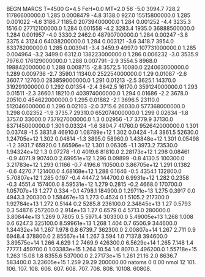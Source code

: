 BEGN
MARCS T=4500 G=4.5 FeH=0.0 MT=2.0
                  56
-5.0 3094.7 728.2 11786600000.0 1.285 0.0008479 
-4.8 3138.0 927.0 15515800000.0 1.285 0.001022 
-4.6 3186.7 1185.0 20739400000.0 1.284 0.001252 
-4.4 3235.3 1516.0 27712100000.0 1.284 0.001558 
-4.2 3283.4 1935.0 36888500000.0 1.284 0.001957 
-4.0 3330.2 2462.0 48790700000.0 1.284 0.00247 
-3.8 3375.4 3124.0 64038200000.0 1.284 0.003121 
-3.6 3418.7 3954.0 83378200000.0 1.285 0.003941 
-3.4 3459.9 4997.0 107731000000.0 1.285 0.004964 
-3.2 3499.0 6312.0 138223000000.0 1.286 0.006232 
-3.0 3535.9 7976.0 176129000000.0 1.288 0.007791 
-2.9 3554.5 8968.0 198842000000.0 1.288 0.008715 
-2.8 3572.5 10080.0 224063000000.0 1.289 0.009736 
-2.7 3590.1 11340.0 252254000000.0 1.29 0.01087 
-2.6 3607.7 12760.0 283859000000.0 1.291 0.01213 
-2.5 3625.1 14370.0 319291000000.0 1.292 0.01354 
-2.4 3642.5 16170.0 359124000000.0 1.293 0.01511 
-2.3 3660.1 18210.0 403974000000.0 1.294 0.01686 
-2.2 3678.0 20510.0 454622000000.0 1.295 0.01882 
-2.1 3696.5 23110.0 512046000000.0 1.296 0.02103 
-2.0 3715.6 26030.0 577368000000.0 1.298 0.02352 
-1.9 3735.7 29310.0 652074000000.0 1.299 0.02634 
-1.8 3757.0 33000.0 737927000000.0 1.3 0.02956 
-1.7 3779.9 37130.0 837145000000.0 1.301 0.03324 
-1.6 3804.7 41760.0 952642000000.0 1.301 0.03748 
-1.5 3831.8 46910.0 1.08789e+12 1.302 0.0424 
-1.4 3861.5 52630.0 1.24705e+12 1.302 0.04814 
-1.3 3895.0 58960.0 1.43848e+12 1.301 0.05498 
-1.2 3931.7 65920.0 1.66596e+12 1.301 0.06305 
-1.1 3973.2 73530.0 1.94324e+12 1.3 0.07278 
-1.0 4019.6 81810.0 2.28173e+12 1.298 0.08461 
-0.9 4071.9 90740.0 2.69951e+12 1.296 0.09899 
-0.8 4130.5 100300.0 3.21783e+12 1.293 0.1166 
-0.7 4196.6 110500.0 3.86705e+12 1.291 0.1382 
-0.6 4270.7 121400.0 4.68168e+12 1.288 0.1646 
-0.5 4354.1 132800.0 5.70807e+12 1.285 0.197 
-0.4 4447.2 144700.0 6.9931e+12 1.282 0.2358 
-0.3 4551.4 157400.0 8.59531e+12 1.279 0.2815 
-0.2 4668.0 170700.0 1.05707e+13 1.277 0.334 
-0.1 4798.1 184900.0 1.29711e+13 1.275 0.3917 
0.0 4943.3 200300.0 1.58467e+13 1.273 0.4524 
0.1 5105.2 217300.0 1.92784e+13 1.272 0.5144 
0.2 5285.8 236100.0 2.34845e+13 1.27 0.5793 
0.3 5487.6 257200.0 2.914e+13 1.27 0.6579 
0.4 5713.0 280000.0 3.80844e+13 1.269 0.7805 
0.5 5971.4 303300.0 5.49005e+13 1.268 1.008 
0.6 6247.3 325100.0 8.59961e+13 1.268 1.404 
0.7 6506.9 344600.0 1.34432e+14 1.267 1.978 
0.8 6739.7 362300.0 2.00807e+14 1.267 2.711 
0.9 6948.4 378800.0 2.85567e+14 1.267 3.594 
1.0 7137.8 394600.0 3.89575e+14 1.266 4.629 
1.2 7469.9 426300.0 6.5629e+14 1.265 7.148 
1.4 7777.1 459700.0 1.03383e+15 1.264 10.54 
1.6 8070.3 496200.0 1.55718e+15 1.263 15.08 
1.8 8355.6 537000.0 2.27173e+15 1.261 21.16 
2.0 8636.7 583400.0 3.23605e+15 1.259 29.29 
200000.00
natoms              0      0.00
nmol          12
          101.         106.       107.      108.         606.        607.        608.
          707.         708.       808.    10108.       60808.
